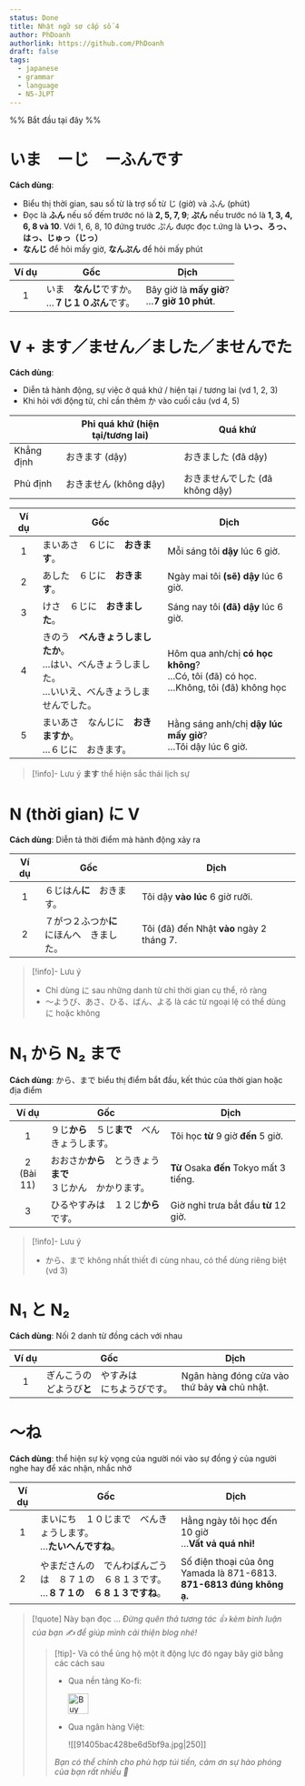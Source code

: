 ```yaml
---
status: Done
title: Nhật ngữ sơ cấp số 4
author: PhDoanh
authorlink: https://github.com/PhDoanh
draft: false
tags:
  - japanese
  - grammar
  - language
  - N5-JLPT
---
```

%% Bắt đầu tại đây %%
# いま　ーじ　ーふんです
**Cách dùng**:
- Biểu thị thời gian, sau số từ là trợ số từ じ (giờ) và ふん (phút)
- Đọc là **ふん** nếu số đếm trước nó là **2, 5, 7, 9**; **ぷん** nếu trước nó là **1, 3, 4, 6, 8 và 10**. Với 1, 6, 8, 10 đứng trước ぷん được đọc t.ứng là **いっ、ろっ、はっ、じゅっ（じっ）**
- **なんじ** để hỏi mấy giờ, **なんぷん** để hỏi mấy phút

| Ví dụ | Gốc                                | Dịch                                             |
| :---: | ---------------------------------- | ------------------------------------------------ |
|   1   | いま　**なんじ**ですか。  <br>…**７じ１０ぷん**です。 | Bây giờ là **mấy giờ**?  <br>…**7 giờ 10 phút**. |

# V + ます／ません／ました／ませんでた
**Cách dùng**:
- Diễn tả hành động, sự việc ở quá khứ / hiện tại / tương lai (vd 1, 2, 3)
- Khi hỏi với động từ, chỉ cần thêm か vào cuối câu (vd 4, 5)

|            | Phi quá khứ (hiện tại/tương lai)<br> | Quá khứ<br>                     |
|:---------- | ------------------------------------ | ------------------------------- |
| Khẳng định | おきます (dậy)                       | おきました (đã dậy)             |
| Phủ định   | おきません (không dậy)               | おきませんでした (đã không dậy) |

| Ví dụ | Gốc                                                                                                          | Dịch                                                                                         |
|:-----:| ------------------------------------------------------------------------------------------------------------ | -------------------------------------------------------------------------------------------- |
|   1   | まいあさ　６じに　**おきます**。                                                                             | Mỗi sáng tôi **dậy** lúc 6 giờ.                                                              |
|   2   | あした　６じに　**おきます**。                                                                               | Ngày mai tôi **(sẽ) dậy** lúc 6 giờ.                                                         |
|   3   | けさ　６じに　**おきました**。                                                                               | Sáng nay tôi **(đã) dậy** lúc 6 giờ.                                                         |
|   4   | きのう　**べんきょうしましたか**。  <br>…はい、べんきょうしました。  <br>…いいえ、べんきょうしませんでした。 | Hôm qua anh/chị **có học không**?  <br>…Có, tôi (đã) có học.  <br>…Không, tôi (đã) không học |
|   5   | まいあさ　なんじに　**おきますか**。  <br>…６じに　おきます。                                                | Hằng sáng anh/chị **dậy lúc mấy giờ**?  <br>…Tôi dậy lúc 6 giờ.                              |

> [!info]- Lưu ý
> **ます** thể hiện sắc thái lịch sự

# N (thời gian) に V
**Cách dùng**: Diễn tả thời điểm mà hành động xảy ra

| Ví dụ | Gốc                           | Dịch                                      |
| :---: | ----------------------------- | ----------------------------------------- |
|   1   | ６じはん**に**　おきます。               | Tôi dậy **vào lúc** 6 giờ rưỡi.           |
|   2   | ７がつ２ふつか**に**　  <br>にほんへ　きました。 | Tôi (đã) đến Nhật **vào** ngày 2 tháng 7. |

> [!info]- Lưu ý
> - Chỉ dùng に sau những danh từ chỉ thời gian cụ thể, rõ ràng
> - ～ようび、あさ、ひる、ばん、よる là các từ ngoại lệ có thể dùng に hoặc không

# N₁ から N₂ まで
**Cách dùng**: から、まで biểu thị điểm bắt đầu, kết thúc của thời gian hoặc địa điểm

|      Ví dụ      | Gốc                                                                | Dịch                                    |
|:---------------:| ------------------------------------------------------------------ | --------------------------------------- |
|        1        | ９じ**から**　５じ**まで**　べんきょうします。                     | Tôi học **từ** 9 giờ **đến** 5 giờ.     |
| 2  <br>(Bài 11) | おおさか**から**　とうきょう**まで**　  <br>３じかん　かかります。 | **Từ** Osaka **đến** Tokyo mất 3 tiếng. |
|        3        | ひるやすみは　１２じ**から**です。                                 | Giờ nghỉ trưa bắt đầu **từ** 12 giờ.    |

> [!info]- Lưu ý
> - から、まで không nhất thiết đi cùng nhau, có thể dùng riêng biệt (vd 3)

# N₁ と N₂
**Cách dùng**: Nối 2 danh từ đồng cách với nhau

| Ví dụ | Gốc                                 | Dịch                                                 |
| :---: | ----------------------------------- | ---------------------------------------------------- |
|   1   | ぎんこうの　やすみは　  <br>どようび**と**　にちようびです。 | Ngân hàng đóng cửa vào  <br>thứ bảy **và** chủ nhật. |

# ～ね
**Cách dùng**: thể hiện sự kỳ vọng của người nói vào sự đồng ý của người nghe hay để xác nhận, nhắc nhở

| Ví dụ | Gốc                                                                                           | Dịch                                                                      |
|:-----:| --------------------------------------------------------------------------------------------- | ------------------------------------------------------------------------- |
|   1   | まいにち　１０じまで　べんきょうします。  <br>…**たいへんですね**。                           | Hằng ngày tôi học đến 10 giờ  <br>…**Vất vả quá nhỉ!**                    |
|   2   | やまださんの　でんわばんごうは　８７１の　６８１３です。  <br>…**８７１の　６８１３ですね**。 | Số điện thoại của ông Yamada là 871-6813.  <br>**871-6813 đúng không ạ.** |

> [!quote] Này bạn đọc ...
> *Đừng quên thả tương tác 👍 kèm bình luận của bạn ✍️ để giúp mình cải thiện blog nhé!* 
> > [!tip]- Và có thể ủng hộ một ít động lực đó ngay bây giờ bằng các cách sau
> > - Qua nền tảng Ko-fi:
> > 
> >   <a href='https://ko-fi.com/M4M111S8CI' target='_blank'><img height='36' style='border:0px;height:36px;' src='https://storage.ko-fi.com/cdn/kofi3.png?v=3' border='0' alt='Buy Me a Coffee at ko-fi.com' /></a>
> > - Qua ngân hàng Việt:
> >   
> >   ![[91405bac428be6d5bf9a.jpg|250]]
> > 
> > *Bạn có thể chỉnh cho phù hợp túi tiền, cảm ơn sự hào phóng của bạn rất nhiều 🥰*